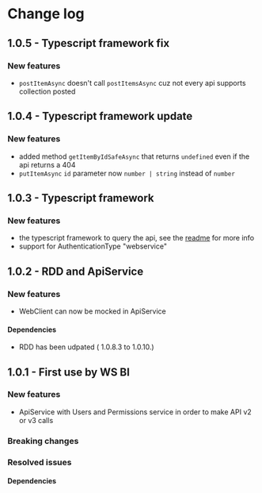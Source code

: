 # Change log

## 1.0.5 - Typescript framework fix

### New features
 - `postItemAsync` doesn't call `postItemsAsync` cuz not every api supports collection posted

## 1.0.4 - Typescript framework update

### New features
 - added method `getItemByIdSafeAsync` that returns `undefined` even if the api returns a 404
 - `putItemAsync` `id` parameter now `number | string` instead of `number`

## 1.0.3 - Typescript framework

### New features
 - the typescript framework to query the api, see the [readme](https://github.com/LuccaSA/lucca-sdk/tree/master/Typescript) for more info
 - support for AuthenticationType "webservice"

## 1.0.2 - RDD and ApiService

### New features
 - WebClient can now be mocked in ApiService

#### Dependencies
 - RDD has been udpated ( 1.0.8.3 to 1.0.10.)

## 1.0.1 - First use by  WS BI

### New features
 - ApiService with Users and Permissions service in order to make API v2 or v3 calls

### Breaking changes

### Resolved issues

#### Dependencies
